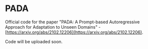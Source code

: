 # PADA
Official code for the paper "PADA: A Prompt-based Autoregressive Approach for Adaptation to Unseen Domains" - [https://arxiv.org/abs/2102.12206](https://arxiv.org/abs/2102.12206).

Code will be uploaded soon.
